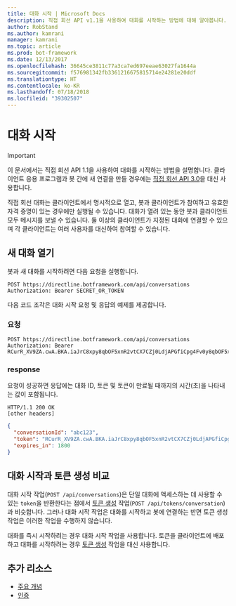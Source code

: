 ```yaml
---
title: 대화 시작 | Microsoft Docs
description: 직접 회선 API v1.1을 사용하여 대화를 시작하는 방법에 대해 알아봅니다.
author: RobStand
ms.author: kamrani
manager: kamrani
ms.topic: article
ms.prod: bot-framework
ms.date: 12/13/2017
ms.openlocfilehash: 36645ce3811c77a3ca7ed697eeae63027fa1644a
ms.sourcegitcommit: f576981342fb3361216675815714e24281e20ddf
ms.translationtype: HT
ms.contentlocale: ko-KR
ms.lasthandoff: 07/18/2018
ms.locfileid: "39302507"
---
```

# <a name="start-a-conversation"></a>대화 시작

> [!IMPORTANT]
> 이 문서에서는 직접 회선 API 1.1을 사용하여 대화를 시작하는 방법을 설명합니다. 클라이언트 응용 프로그램과 봇 간에 새 연결을 만들 경우에는 [직접 회선 API 3.0](bot-framework-rest-direct-line-3-0-start-conversation.md)을 대신 사용합니다.

직접 회선 대화는 클라이언트에서 명시적으로 열고, 봇과 클라이언트가 참여하고 유효한 자격 증명이 있는 경우에만 실행될 수 있습니다. 대화가 열려 있는 동안 봇과 클라이언트 모두 메시지를 보낼 수 있습니다. 둘 이상의 클라이언트가 지정된 대화에 연결할 수 있으며 각 클라이언트는 여러 사용자를 대신하여 참여할 수 있습니다.

## <a name="open-a-new-conversation"></a>새 대화 열기

봇과 새 대화를 시작하려면 다음 요청을 실행합니다.

```http
POST https://directline.botframework.com/api/conversations
Authorization: Bearer SECRET_OR_TOKEN
```

다음 코드 조각은 대화 시작 요청 및 응답의 예제를 제공합니다.

### <a name="request"></a>요청

```http
POST https://directline.botframework.com/api/conversations
Authorization: Bearer RCurR_XV9ZA.cwA.BKA.iaJrC8xpy8qbOF5xnR2vtCX7CZj0LdjAPGfiCpg4Fv0y8qbOF5xPGfiCpg4Fv0y8qqbOF5x8qbOF5xn
```

### <a name="response"></a>response

요청이 성공하면 응답에는 대화 ID, 토큰 및 토큰이 만료될 때까지의 시간(초)을 나타내는 값이 포함됩니다.

```http
HTTP/1.1 200 OK
[other headers]
```

```json
{
  "conversationId": "abc123",
  "token": "RCurR_XV9ZA.cwA.BKA.iaJrC8xpy8qbOF5xnR2vtCX7CZj0LdjAPGfiCpg4Fv0y8qbOF5xPGfiCpg4Fv0y8qqbOF5x8qbOF5xn",
  "expires_in": 1800
}
```

## <a name="start-conversation-versus-generate-token"></a>대화 시작과 토큰 생성 비교

대화 시작 작업(`POST /api/conversations`)은 단일 대화에 액세스하는 데 사용할 수 있는 `token`을 반환한다는 점에서 [토큰 생성](bot-framework-rest-direct-line-1-1-authentication.md#generate-token) 작업(`POST /api/tokens/conversation`)과 비슷합니다. 그러나 대화 시작 작업은 대화를 시작하고 봇에 연결하는 반면 토큰 생성 작업은 이러한 작업을 수행하지 않습니다. 

대화를 즉시 시작하려는 경우 대화 시작 작업을 사용합니다. 토큰을 클라이언트에 배포하고 대화를 시작하려는 경우 [토큰 생성](bot-framework-rest-direct-line-1-1-authentication.md#generate-token) 작업을 대신 사용합니다. 

## <a name="additional-resources"></a>추가 리소스

- [주요 개념](bot-framework-rest-direct-line-1-1-concepts.md)
- [인증](bot-framework-rest-direct-line-1-1-authentication.md)